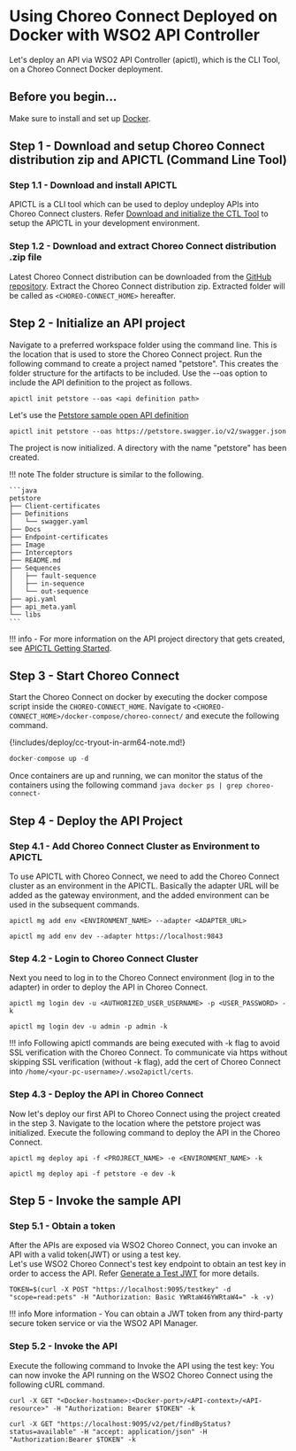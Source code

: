 # Using Choreo Connect Deployed on Docker with WSO2 API Controller

Let's deploy an API via WSO2 API Controller (apictl), which is the CLI Tool, on a Choreo Connect Docker deployment.

## Before you begin...

Make sure to install and set up [Docker](https://www.docker.com).

## Step 1 - Download and setup Choreo Connect distribution zip and APICTL (Command Line Tool)

### Step 1.1 - Download and install APICTL

APICTL is a CLI tool which can be used to deploy undeploy APIs into Choreo Connect clusters.
Refer [Download and initialize the CTL Tool]({{base_path}}/install-and-setup/setup/api-controller/getting-started-with-wso2-api-controller/#download-and-initialize-the-ctl-tool)
to setup the APICTL in your development environment.

### Step 1.2 - Download and extract Choreo Connect distribution .zip file

Latest Choreo Connect distribution can be downloaded from the [GitHub repository](https://github.com/wso2/product-microgateway/releases).
Extract the Choreo Connect distribution zip. Extracted folder will be called as `<CHOREO-CONNECT_HOME>` hereafter.

## Step 2 - Initialize an API project

Navigate to a preferred workspace folder using the command line. This is the location that is used to store the Choreo Connect project.
Run the following command to create a project named "petstore". This creates the folder structure for the artifacts to be included. Use the --oas option to include the API definition to the project as follows.

```shell
apictl init petstore --oas <api definition path>
```

Let's use the [Petstore sample open API definition](https://petstore.swagger.io/)

```shell
apictl init petstore --oas https://petstore.swagger.io/v2/swagger.json
```

The project is now initialized. A directory with the name "petstore" has been created.

!!! note
        The folder structure is similar to the following.

    ```java
    petstore
    ├── Client-certificates
    ├── Definitions
    │   └── swagger.yaml
    ├── Docs
    ├── Endpoint-certificates
    ├── Image
    ├── Interceptors
    ├── README.md
    ├── Sequences
    │   ├── fault-sequence
    │   ├── in-sequence
    │   └── out-sequence
    ├── api.yaml
    ├── api_meta.yaml
    └── libs
    ```

!!! info
    -   For more information on the API project directory that gets created, see [APICTL Getting Started]({{base_path}}/install-and-setup/setup/api-controller/getting-started-with-wso2-api-controller).

## Step 3 - Start Choreo Connect

Start the Choreo Connect on docker by executing the docker compose script inside the `CHOREO-CONNECT_HOME`. Navigate to `<CHOREO-CONNECT_HOME>/docker-compose/choreo-connect/` and execute the following command.

{!includes/deploy/cc-tryout-in-arm64-note.md!}

``` java
docker-compose up -d
```

Once containers are up and running, we can monitor the status of the containers using the following command
    ``` java
    docker ps | grep choreo-connect-
    ```

## Step 4 - Deploy the API Project

### Step 4.1 - Add Choreo Connect Cluster as Environment to APICTL

To use APICTL with Choreo Connect, we need to add the Choreo Connect cluster as an environment in the APICTL.
Basically the adapter URL will be added as the gateway environment, and the added environment can be used in the subsequent commands.

``` shell tab="Format"
apictl mg add env <ENVIRONMENT_NAME> --adapter <ADAPTER_URL>
```

``` shell tab="Example"
apictl mg add env dev --adapter https://localhost:9843
```

### Step 4.2 - Login to Choreo Connect Cluster

Next you need to log in to the Choreo Connect environment (log in to the adapter) in order to deploy the API in Choreo Connect.

``` shell tab="Format"
apictl mg login dev -u <AUTHORIZED_USER_USERNAME> -p <USER_PASSWORD> -k
```

``` shell tab="Example"
apictl mg login dev -u admin -p admin -k
```

!!! info
    Following apictl commands are being executed with -k flag to avoid SSL verification with the Choreo Connect.
    To communicate via https without skipping SSL verification (without -k flag), add the cert of Choreo Connect into `/home/<your-pc-username>/.wso2apictl/certs`.

### Step 4.3 - Deploy the API in Choreo Connect

Now let's deploy our first API to Choreo Connect using the project created in the step 3.
   Navigate to the location where the petstore project was initialized. Execute the following command to deploy the API in the Choreo Connect.

``` shell tab="Format"
apictl mg deploy api -f <PROJRECT_NAME> -e <ENVIRONMENT_NAME> -k
```

``` shell tab="Example"
apictl mg deploy api -f petstore -e dev -k
```

## Step 5 - Invoke the sample API

### Step 5.1 - Obtain a token

After the APIs are exposed via WSO2 Choreo Connect, you can invoke an API with a valid token(JWT) or using a test key.  
Let's use WSO2 Choreo Connect's test key endpoint to obtain an test key in order to access the API. Refer [Generate a Test JWT]({{base_path}}/deploy-and-publish/deploy-on-gateway/choreo-connect/security/generate-a-test-jwt) for more details.

``` shell tab="Sample Token"
TOKEN=$(curl -X POST "https://localhost:9095/testkey" -d "scope=read:pets" -H "Authorization: Basic YWRtaW46YWRtaW4=" -k -v)
```

!!! info
    More information
    -   You can obtain a JWT token from any third-party secure token service or via the WSO2 API Manager.

### Step 5.2 - Invoke the API

Execute the following command to Invoke the API using the test key: You can now invoke the API running on the WSO2 Choreo Connect using the following cURL command.

``` shell tab="Format"
curl -X GET "<Docker-hostname>:<Docker-port>/<API-context>/<API-resource>" -H "Authorization: Bearer $TOKEN" -k
```

``` shell tab="Example"
curl -X GET "https://localhost:9095/v2/pet/findByStatus?status=available" -H "accept: application/json" -H "Authorization:Bearer $TOKEN" -k
```
